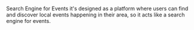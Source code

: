 Search Engine for Events
 it's designed as a platform where users can find and discover local events happening in their area, so it acts like a search engine for events.

